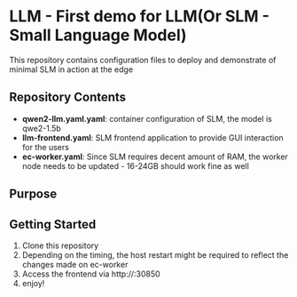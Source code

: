 # LLM - First demo for LLM(Or SLM - Small Language Model)

This repository contains configuration files to deploy and demonstrate of minimal SLM in action at the edge

## Repository Contents

- **qwen2-llm.yaml.yaml**: container configuration of SLM, the model is qwe2-1.5b
- **llm-frontend.yaml**: SLM frontend application to provide GUI interaction for the users
- **ec-worker.yaml**: Since SLM requires decent amount of RAM, the worker node needs to be updated - 16-24GB should work fine as well

## Purpose

## Getting Started

1. Clone this repository
2. Depending on the timing, the host restart might be required to reflect the changes made on ec-worker
3. Access the frontend via http://<worker-node>:30850
4. enjoy!



